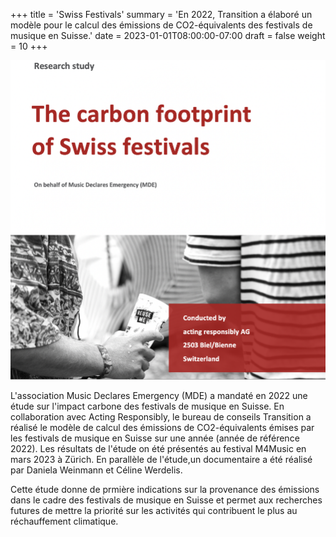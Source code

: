 +++
title = 'Swiss Festivals'
summary = 'En 2022, Transition a élaboré un modèle pour le calcul des émissions de CO2-équivalents des festivals de musique en Suisse.'
date = 2023-01-01T08:00:00-07:00
draft = false
weight = 10
+++


![Swiss Festivals Projects](swiss_festivals_project.jpg)

L'association Music Declares Emergency (MDE) a mandaté en 2022 une étude sur l'impact carbone des festivals de musique en Suisse. En collaboration avec Acting Responsibly, le bureau de conseils Transition a réalisé le modèle de calcul des émissions de CO2-équivalents émises par les festivals de musique en Suisse sur une année (année de référence 2022). Les résultats de l'étude on été présentés au festival M4Music en mars 2023 à Zürich. En parallèle de l'étude,un documentaire a été réalisé par Daniela Weinmann et Céline Werdelis.  

Cette étude donne de prmière indications sur la provenance des émissions dans le cadre des festivals de musique en Suisse et permet aux recherches futures de mettre la priorité sur les activités qui contribuent le plus au réchauffement climatique.